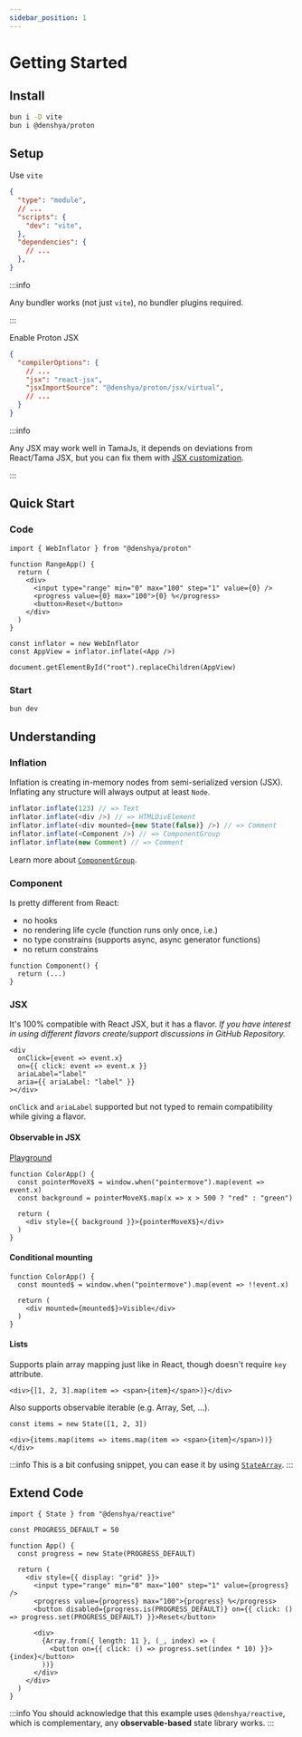 ```yaml
---
sidebar_position: 1
---
```


# Getting Started

## Install

```bash
bun i -D vite
bun i @denshya/proton
```

## Setup

Use `vite`

```json title="package.json"
{
  "type": "module",
  // ...
  "scripts": {
    "dev": "vite",
  },
  "dependencies": {
    // ...
  },
}
```

:::info

Any bundler works (not just `vite`), no bundler plugins required.

:::

Enable Proton JSX

```json title="tsconfig.json"
{
  "compilerOptions": {
    // ...
    "jsx": "react-jsx",
    "jsxImportSource": "@denshya/proton/jsx/virtual",
    // ...
  }
}
```

:::info

Any JSX may work well in TamaJs, it depends on deviations from React/Tama JSX, but you can fix them with [JSX customization](./custom/custom-jsx.md).

:::

## Quick Start

### Code

```tsx
import { WebInflator } from "@denshya/proton"
```

```tsx
function RangeApp() {
  return (
    <div>
      <input type="range" min="0" max="100" step="1" value={0} />
      <progress value={0} max="100">{0} %</progress>
      <button>Reset</button>
    </div>
  )
}
```

```tsx
const inflator = new WebInflator
const AppView = inflator.inflate(<App />)

document.getElementById("root").replaceChildren(AppView)
```

### Start

```bash
bun dev
```

## Understanding

### Inflation

Inflation is creating in-memory nodes from semi-serialized version (JSX).
Inflating any structure will always output at least `Node`.

```js
inflator.inflate(123) // => Text
inflator.inflate(<div />) // => HTMLDivElement
inflator.inflate(<div mounted={new State(false)} />) // => Comment
inflator.inflate(<Component />) // => ComponentGroup
inflator.inflate(new Comment) // => Comment
```

Learn more about [`ComponentGroup`](./unwinding/component-group.md).

### Component

Is pretty different from React:

- no hooks
- no rendering life cycle (function runs only once, i.e.)
- no type constrains (supports async, async generator functions)
- no return constrains

```tsx
function Component() {
  return (...)
}
```

### JSX

It's 100% compatible with React JSX, but it has a flavor. *If you have interest in using different flavors create/support discussions in GitHub Repository.*

```tsx
<div
  onClick={event => event.x}
  on={{ click: event => event.x }}
  ariaLabel="label"
  aria={{ ariaLabel: "label" }}
></div>
```

`onClick` and `ariaLabel` supported but not typed to remain compatibility while giving a flavor.

#### Observable in JSX

[Playground](https://stackblitz.com/edit/vitejs-vite-uepaaxp1?file=src%2FApp.tsx)

```tsx
function ColorApp() {
  const pointerMoveX$ = window.when("pointermove").map(event => event.x)
  const background = pointerMoveX$.map(x => x > 500 ? "red" : "green")

  return (
    <div style={{ background }}>{pointerMoveX$}</div>
  )
}
```

#### Conditional mounting

```tsx
function ColorApp() {
  const mounted$ = window.when("pointermove").map(event => !!event.x)

  return (
    <div mounted={mounted$}>Visible</div>
  )
}
```

#### Lists

Supports plain array mapping just like in React, though doesn't require `key` attribute.

```tsx
<div>{[1, 2, 3].map(item => <span>{item}</span>)}</div>
```

Also supports observable iterable (e.g. Array, Set, ...).

```tsx
const items = new State([1, 2, 3])

<div>{items.map(items => items.map(item => <span>{item}</span>))}</div>
```

:::info
This is a bit confusing snippet, you can ease it by using [`StateArray`](./unwinding/reactivity.md#statearray).
:::

## Extend Code

```tsx
import { State } from "@denshya/reactive"
```

```tsx
const PROGRESS_DEFAULT = 50

function App() {
  const progress = new State(PROGRESS_DEFAULT)

  return (
    <div style={{ display: "grid" }}>
      <input type="range" min="0" max="100" step="1" value={progress} />
      <progress value={progress} max="100">{progress} %</progress>
      <button disabled={progress.is(PROGRESS_DEFAULT)} on={{ click: () => progress.set(PROGRESS_DEFAULT) }}>Reset</button>

      <div>
        {Array.from({ length: 11 }, (_, index) => (
          <button on={{ click: () => progress.set(index * 10) }}>{index}</button>
        ))}
      </div>
    </div>
  )
}
```

:::info
You should acknowledge that this example uses `@denshya/reactive`, which is complementary, any **observable-based** state library works.
:::
